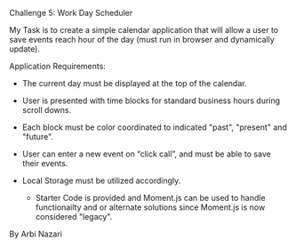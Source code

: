 
Challenge 5: Work Day Scheduler 

My Task is to create a simple calendar application that will allow a 
user to save events reach hour of the day (must run in browser and dynamically update).

Application Requirements:

-	The current day must be displayed at the top of the calendar.
-	User is presented with time blocks for standard business hours during 
    scroll downs.
-	Each block must be color coordinated to indicated "past", "present" and "future".
-	User can enter a new event on “click call”, and must be able to save their events.
-	Local Storage must be utilized accordingly.


       - Starter Code is provided and Moment.js can be used to handle functionailty and or
         alternate solutions since Moment.js is now considered "legacy". 

By Arbi Nazari

